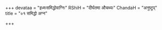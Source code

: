 +++
devataa = "इध्मःसमिद्धोवाग्निः"
RShiH = "दीर्घतमा औचथ्यः"
ChandaH = "अनुष्टुप्"
title = "०१ समिद्धो अग्न"

+++
